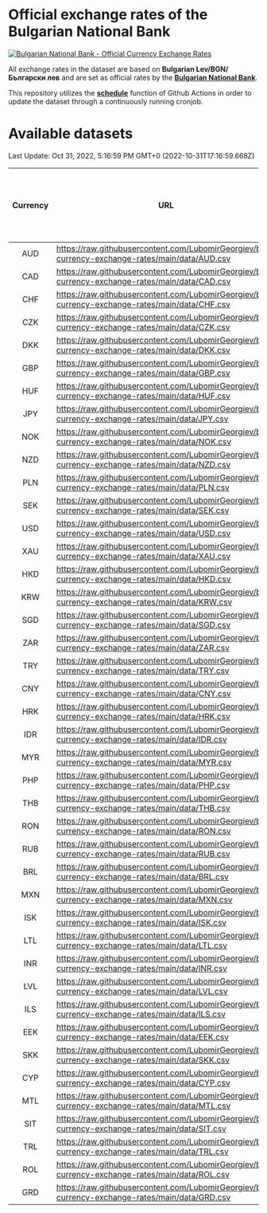 # Official exchange rates of the Bulgarian National Bank

[![Bulgarian National Bank - Official Currency Exchange Rates](https://github.com/LubomirGeorgiev/bnb-currency-exchange-rates/actions/workflows/update-rates.yml/badge.svg?branch=main)](https://github.com/LubomirGeorgiev/bnb-currency-exchange-rates/actions/workflows/update-rates.yml)

All exchange rates in the dataset are based on **Bulgarian Lev/BGN/Български лев** and are set as official rates by the [**Bulgarian National Bank**](https://www.bnb.bg/Statistics/StExternalSector/StExchangeRates/StERForeignCurrencies/index.htm?toLang=_EN).

This repository utilizes the [**schedule**](https://docs.github.com/en/actions/reference/events-that-trigger-workflows) function of Github Actions in order to update the dataset through a continuously running cronjob.

# Available datasets

<!-- START LINKS (DO NOT EVER FU*ING DELETE THIS COMMENT FOR THE LOVE OF YOUR LIFE!!! IF YOU ARE CURIOS HOW IT WORKS, YOU CAN HAVE A LOOK AT ./src/updateReadme.ts) -->

Last Update: Oct 31, 2022, 5:16:59 PM GMT+0 (2022-10-31T17:16:59.668Z)

| Currency | URL                                                                                             | Number of records | Number of missing days that were filled in |
| :------: | ----------------------------------------------------------------------------------------------- | :---------------: | :----------------------------------------: |
|   AUD    | https://raw.githubusercontent.com/LubomirGeorgiev/bnb-currency-exchange-rates/main/data/AUD.csv |       8304        |                    2566                    |
|   CAD    | https://raw.githubusercontent.com/LubomirGeorgiev/bnb-currency-exchange-rates/main/data/CAD.csv |       8304        |                    2566                    |
|   CHF    | https://raw.githubusercontent.com/LubomirGeorgiev/bnb-currency-exchange-rates/main/data/CHF.csv |       8304        |                    2566                    |
|   CZK    | https://raw.githubusercontent.com/LubomirGeorgiev/bnb-currency-exchange-rates/main/data/CZK.csv |       8304        |                    2566                    |
|   DKK    | https://raw.githubusercontent.com/LubomirGeorgiev/bnb-currency-exchange-rates/main/data/DKK.csv |       8304        |                    2566                    |
|   GBP    | https://raw.githubusercontent.com/LubomirGeorgiev/bnb-currency-exchange-rates/main/data/GBP.csv |       8304        |                    2566                    |
|   HUF    | https://raw.githubusercontent.com/LubomirGeorgiev/bnb-currency-exchange-rates/main/data/HUF.csv |       8304        |                    2566                    |
|   JPY    | https://raw.githubusercontent.com/LubomirGeorgiev/bnb-currency-exchange-rates/main/data/JPY.csv |       8304        |                    2566                    |
|   NOK    | https://raw.githubusercontent.com/LubomirGeorgiev/bnb-currency-exchange-rates/main/data/NOK.csv |       8304        |                    2566                    |
|   NZD    | https://raw.githubusercontent.com/LubomirGeorgiev/bnb-currency-exchange-rates/main/data/NZD.csv |       8304        |                    2566                    |
|   PLN    | https://raw.githubusercontent.com/LubomirGeorgiev/bnb-currency-exchange-rates/main/data/PLN.csv |       8304        |                    2566                    |
|   SEK    | https://raw.githubusercontent.com/LubomirGeorgiev/bnb-currency-exchange-rates/main/data/SEK.csv |       8304        |                    2566                    |
|   USD    | https://raw.githubusercontent.com/LubomirGeorgiev/bnb-currency-exchange-rates/main/data/USD.csv |       8304        |                    2566                    |
|   XAU    | https://raw.githubusercontent.com/LubomirGeorgiev/bnb-currency-exchange-rates/main/data/XAU.csv |       8304        |                    2568                    |
|   HKD    | https://raw.githubusercontent.com/LubomirGeorgiev/bnb-currency-exchange-rates/main/data/HKD.csv |       8002        |                    2475                    |
|   KRW    | https://raw.githubusercontent.com/LubomirGeorgiev/bnb-currency-exchange-rates/main/data/KRW.csv |       8002        |                    2475                    |
|   SGD    | https://raw.githubusercontent.com/LubomirGeorgiev/bnb-currency-exchange-rates/main/data/SGD.csv |       8002        |                    2475                    |
|   ZAR    | https://raw.githubusercontent.com/LubomirGeorgiev/bnb-currency-exchange-rates/main/data/ZAR.csv |       8002        |                    2475                    |
|   TRY    | https://raw.githubusercontent.com/LubomirGeorgiev/bnb-currency-exchange-rates/main/data/TRY.csv |       6484        |                    2005                    |
|   CNY    | https://raw.githubusercontent.com/LubomirGeorgiev/bnb-currency-exchange-rates/main/data/CNY.csv |       6364        |                    1969                    |
|   HRK    | https://raw.githubusercontent.com/LubomirGeorgiev/bnb-currency-exchange-rates/main/data/HRK.csv |       6364        |                    1969                    |
|   IDR    | https://raw.githubusercontent.com/LubomirGeorgiev/bnb-currency-exchange-rates/main/data/IDR.csv |       6364        |                    1969                    |
|   MYR    | https://raw.githubusercontent.com/LubomirGeorgiev/bnb-currency-exchange-rates/main/data/MYR.csv |       6364        |                    1969                    |
|   PHP    | https://raw.githubusercontent.com/LubomirGeorgiev/bnb-currency-exchange-rates/main/data/PHP.csv |       6364        |                    1969                    |
|   THB    | https://raw.githubusercontent.com/LubomirGeorgiev/bnb-currency-exchange-rates/main/data/THB.csv |       6364        |                    1969                    |
|   RON    | https://raw.githubusercontent.com/LubomirGeorgiev/bnb-currency-exchange-rates/main/data/RON.csv |       6305        |                    1951                    |
|   RUB    | https://raw.githubusercontent.com/LubomirGeorgiev/bnb-currency-exchange-rates/main/data/RUB.csv |       6122        |                    1893                    |
|   BRL    | https://raw.githubusercontent.com/LubomirGeorgiev/bnb-currency-exchange-rates/main/data/BRL.csv |       5392        |                    1670                    |
|   MXN    | https://raw.githubusercontent.com/LubomirGeorgiev/bnb-currency-exchange-rates/main/data/MXN.csv |       5392        |                    1670                    |
|   ISK    | https://raw.githubusercontent.com/LubomirGeorgiev/bnb-currency-exchange-rates/main/data/ISK.csv |       5306        |                    1646                    |
|   LTL    | https://raw.githubusercontent.com/LubomirGeorgiev/bnb-currency-exchange-rates/main/data/LTL.csv |       5150        |                    1579                    |
|   INR    | https://raw.githubusercontent.com/LubomirGeorgiev/bnb-currency-exchange-rates/main/data/INR.csv |       5023        |                    1554                    |
|   LVL    | https://raw.githubusercontent.com/LubomirGeorgiev/bnb-currency-exchange-rates/main/data/LVL.csv |       4785        |                    1465                    |
|   ILS    | https://raw.githubusercontent.com/LubomirGeorgiev/bnb-currency-exchange-rates/main/data/ILS.csv |       4303        |                    1339                    |
|   EEK    | https://raw.githubusercontent.com/LubomirGeorgiev/bnb-currency-exchange-rates/main/data/EEK.csv |       4001        |                    1227                    |
|   SKK    | https://raw.githubusercontent.com/LubomirGeorgiev/bnb-currency-exchange-rates/main/data/SKK.csv |       2974        |                    916                     |
|   CYP    | https://raw.githubusercontent.com/LubomirGeorgiev/bnb-currency-exchange-rates/main/data/CYP.csv |       2908        |                    892                     |
|   MTL    | https://raw.githubusercontent.com/LubomirGeorgiev/bnb-currency-exchange-rates/main/data/MTL.csv |       2606        |                    801                     |
|   SIT    | https://raw.githubusercontent.com/LubomirGeorgiev/bnb-currency-exchange-rates/main/data/SIT.csv |       2544        |                    780                     |
|   TRL    | https://raw.githubusercontent.com/LubomirGeorgiev/bnb-currency-exchange-rates/main/data/TRL.csv |       1818        |                    559                     |
|   ROL    | https://raw.githubusercontent.com/LubomirGeorgiev/bnb-currency-exchange-rates/main/data/ROL.csv |       1697        |                    524                     |
|   GRD    | https://raw.githubusercontent.com/LubomirGeorgiev/bnb-currency-exchange-rates/main/data/GRD.csv |        361        |                    109                     |

<!-- END LINKS (DO NOT EVER FU*ING DELETE THIS COMMENT FOR THE LOVE OF YOUR LIFE!!! IF YOU ARE CURIOS HOW IT WORKS, YOU CAN HAVE A LOOK AT ./src/updateReadme.ts) -->
